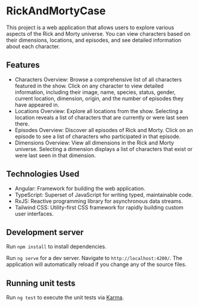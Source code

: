 # RickAndMortyCase

This project is a web application that allows users to explore various aspects of the Rick and Morty universe. You can view characters based on their dimensions, locations, and episodes, and see detailed information about each character.

## Features

- Characters Overview: Browse a comprehensive list of all characters featured in the show. Click on any character to view detailed information, including their image, name, species, status, gender, current location, dimension, origin, and the number of episodes they have appeared in.
- Locations Overview: Explore all locations from the show. Selecting a location reveals a list of characters that are currently or were last seen there.
- Episodes Overview: Discover all episodes of Rick and Morty. Click on an episode to see a list of characters who participated in that episode.
- Dimensions Overview: View all dimensions in the Rick and Morty universe. Selecting a dimension displays a list of characters that exist or were last seen in that dimension.

## Technologies Used

- Angular: Framework for building the web application.
- TypeScript: Superset of JavaScript for writing typed, maintainable code.
- RxJS: Reactive programming library for asynchronous data streams.
- Tailwind CSS: Utility-first CSS framework for rapidly building custom user interfaces.

## Development server

Run `npm install` to install dependencies.

Run `ng serve` for a dev server. Navigate to `http://localhost:4200/`. The application will automatically reload if you change any of the source files.

## Running unit tests

Run `ng test` to execute the unit tests via [Karma](https://karma-runner.github.io).
